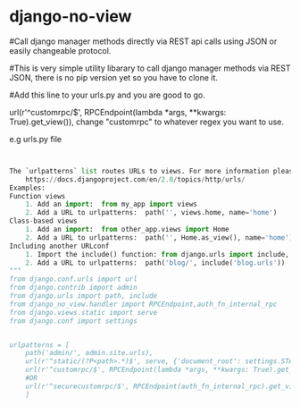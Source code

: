 # django-no-view

#Call django manager methods directly via REST api calls using JSON or easily changeable protocol.

#This is very simple utility libarary to call django manager methods via REST JSON, there is no pip version yet so you have to clone it.

#Add this line to your urls.py and you are good to go.

url(r'^customrpc/$', RPCEndpoint(lambda *args, \**kwargs: True).get_view()),
change "customrpc" to whatever regex you want to use.

e.g urls.py file

```python


The `urlpatterns` list routes URLs to views. For more information please see:
    https://docs.djangoproject.com/en/2.0/topics/http/urls/
Examples:
Function views
    1. Add an import:  from my_app import views
    2. Add a URL to urlpatterns:  path('', views.home, name='home')
Class-based views
    1. Add an import:  from other_app.views import Home
    2. Add a URL to urlpatterns:  path('', Home.as_view(), name='home')
Including another URLconf
    1. Import the include() function: from django.urls import include, path
    2. Add a URL to urlpatterns:  path('blog/', include('blog.urls'))
"""
from django.conf.urls import url
from django.contrib import admin
from django.urls import path, include
from django_no_view.handler import RPCEndpoint,auth_fn_internal_rpc
from django.views.static import serve
from django.conf import settings


urlpatterns = [
    path('admin/', admin.site.urls),
    url(r'^static/(?P<path>.*)$', serve, {'document_root': settings.STATIC_ROOT}),
    url(r'^customrpc/$', RPCEndpoint(lambda *args, **kwargs: True).get_view()),
    #OR
    url(r'^securecustomrpc/$', RPCEndpoint(auth_fn_internal_rpc).get_view()),
    ]
